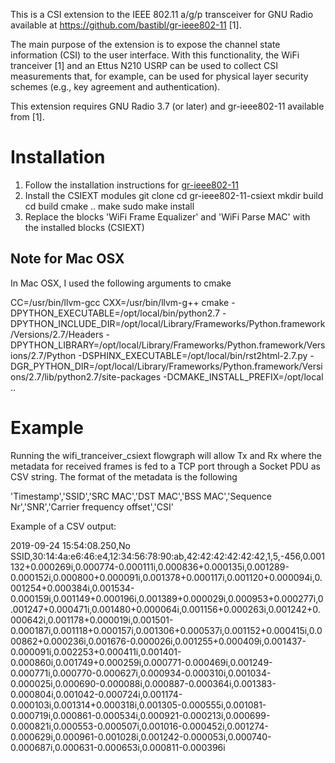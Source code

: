 
This is a CSI extension to the IEEE 802.11 a/g/p transceiver for GNU Radio available at https://github.com/bastibl/gr-ieee802-11 [1].

The main purpose of the extension is to expose the channel state information (CSI) to the user interface. With this functionality, the WiFi tranceiver [1] and an Ettus N210 USRP can be used to collect CSI measurements that, for example, can be used for physical layer security schemes (e.g., key agreement and authentication).

This extension requires GNU Radio 3.7 (or later) and gr-ieee802-11 available from [1].

# Installation

1. Follow the installation instructions for [gr-ieee802-11](https://github.com/bastibl/gr-ieee802-11)
2. Install the CSIEXT modules
    git clone 
    cd gr-ieee802-11-csiext
    mkdir build
    cd build
    cmake ..
    make
    sudo make install
3. Replace the blocks 'WiFi Frame Equalizer' and 'WiFi Parse MAC' with the installed blocks (CSIEXT) 

## Note for Mac OSX

In Mac OSX, I used the following arguments to cmake

CC=/usr/bin/llvm-gcc CXX=/usr/bin/llvm-g++ cmake -DPYTHON_EXECUTABLE=/opt/local/bin/python2.7 -DPYTHON_INCLUDE_DIR=/opt/local/Library/Frameworks/Python.framework/Versions/2.7/Headers -DPYTHON_LIBRARY=/opt/local/Library/Frameworks/Python.framework/Versions/2.7/Python -DSPHINX_EXECUTABLE=/opt/local/bin/rst2html-2.7.py -DGR_PYTHON_DIR=/opt/local/Library/Frameworks/Python.framework/Versions/2.7/lib/python2.7/site-packages -DCMAKE_INSTALL_PREFIX=/opt/local ..


# Example

Running the wifi_tranceiver_csiext flowgraph will allow Tx and Rx where the metadata for received frames is fed to a TCP port through a Socket PDU as CSV string. The format of the metadata is the following

'Timestamp','SSID','SRC MAC','DST MAC','BSS MAC','Sequence Nr','SNR','Carrier frequency offset','CSI'

Example of a CSV output:

2019-09-24 15:54:08.250,No SSID,30:14:4a:e6:46:e4,12:34:56:78:90:ab,42:42:42:42:42:42,1,5,-456,0.001132+0.000269i,0.000774-0.000111i,0.000836+0.000135i,0.001289-0.000152i,0.000800+0.000091i,0.001378+0.000117i,0.001120+0.000094i,0.001254+0.000384i,0.001534-0.000159i,0.001149+0.000196i,0.001389+0.000029i,0.000953+0.000277i,0.001247+0.000471i,0.001480+0.000064i,0.001156+0.000263i,0.001242+0.000642i,0.001178+0.000019i,0.001501-0.000187i,0.001118+0.000157i,0.001306+0.000537i,0.001152+0.000415i,0.000862+0.000236i,0.001676-0.000026i,0.001255+0.000409i,0.001437-0.000091i,0.002253+0.000411i,0.001401-0.000860i,0.001749+0.000259i,0.000771-0.000469i,0.001249-0.000771i,0.000770-0.000627i,0.000934-0.000310i,0.001034-0.000025i,0.000690-0.000088i,0.000887-0.000364i,0.001383-0.000804i,0.001042-0.000724i,0.001174-0.000103i,0.001314+0.000318i,0.001305-0.000555i,0.001081-0.000719i,0.000861-0.000534i,0.000921-0.000213i,0.000699-0.000821i,0.000553-0.000507i,0.001016-0.000452i,0.001274-0.000629i,0.000961-0.001028i,0.001242-0.000053i,0.000740-0.000687i,0.000631-0.000653i,0.000811-0.000396i

 
